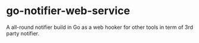 # go-notifier-web-service
A all-round notifier build in Go as a web hooker for other tools in term of 3rd party notifier.
